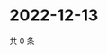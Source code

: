 # 2022-12-13

共 0 条

<!-- BEGIN WEIBO -->
<!-- 最后更新时间 Tue Dec 13 2022 17:14:48 GMT+0800 (China Standard Time) -->

<!-- END WEIBO -->
